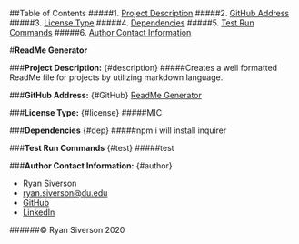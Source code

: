 
##Table of Contents
#####1. [Project Description](#description)
#####2. [GitHub Address](#GitHub)
#####3. [License Type](#license)
#####4. [Dependencies](#dep)
#####5. [Test Run Commands](#test)
#####6. [Author Contact Information](#author)

#**ReadMe Generator**

###**Project Description:** {#description}
#####Creates a well formatted ReadMe file for projects by utilizing markdown language.

###**GitHub Address:** {#GitHub}
[ReadMe Generator](https://github.com/rysiphoto/ReadMe-Maker)

###**License Type:** {#license}
#####MIC

###**Dependencies** {#dep}
#####npm i will install inquirer
    
###**Test Run Commands** {#test}
#####test

###**Author Contact Information:** {#author}
* Ryan Siverson
* ryan.siverson@du.edu
* [GitHub](https://github.com/rysiphoto/ReadMe-Maker)
* [LinkedIn](https://www.linkedin.com/in/ryan-siverson-695b5a32/)


######© Ryan Siverson 2020

